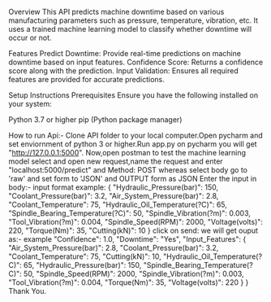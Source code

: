 Overview
This API predicts machine downtime based on various manufacturing parameters such as pressure, temperature, vibration, etc.
It uses a trained machine learning model to classify whether downtime will occur or not.

Features
Predict Downtime: Provide real-time predictions on machine downtime based on input features.
Confidence Score: Returns a confidence score along with the prediction.
Input Validation: Ensures all required features are provided for accurate predictions.

Setup Instructions
Prerequisites
Ensure you have the following installed on your system:

Python 3.7 or higher
pip (Python package manager)

How to run Api:-
Clone API folder to your local computer.Open pycharm and set enviornment of python 3 or higher.Run app.py on pycharm you will get "http://127.0.0.1:5000".
Now,open postman to test the machine learning model
select and open new request,name the request and enter "localhost:5000/predict" and Method: POST whereas select body go to 'raw' and set form to 'JSON' and OUTPUT form as JSON
Enter the input in body:-
input format example:
{
    "Hydraulic_Pressure(bar)": 150,
    "Coolant_Pressure(bar)": 3.2,
    "Air_System_Pressure(bar)": 2.8,
    "Coolant_Temperature": 75,
    "Hydraulic_Oil_Temperature(?C)": 65,
    "Spindle_Bearing_Temperature(?C)": 50,
    "Spindle_Vibration(?m)": 0.003,
    "Tool_Vibration(?m)": 0.004,
    "Spindle_Speed(RPM)": 2000,
    "Voltage(volts)": 220,
    "Torque(Nm)": 35,
    "Cutting(kN)": 10
}
click on send:
we will get ouput as:-
example
    "Confidence": 1.0,
    "Downtime": "Yes",
    "Input_Features": {
        "Air_System_Pressure(bar)": 2.8,
        "Coolant_Pressure(bar)": 3.2,
        "Coolant_Temperature": 75,
        "Cutting(kN)": 10,
        "Hydraulic_Oil_Temperature(?C)": 65,
        "Hydraulic_Pressure(bar)": 150,
        "Spindle_Bearing_Temperature(?C)": 50,
        "Spindle_Speed(RPM)": 2000,
        "Spindle_Vibration(?m)": 0.003,
        "Tool_Vibration(?m)": 0.004,
        "Torque(Nm)": 35,
        "Voltage(volts)": 220
    }
}
Thank You.
